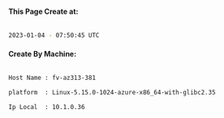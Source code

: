
   
#### This Page Create at:

```bash

2023-01-04 - 07:50:45 UTC

```

#### Create By Machine:

```bash

Host Name : fv-az313-381

platform  : Linux-5.15.0-1024-azure-x86_64-with-glibc2.35

Ip Local  : 10.1.0.36

```

